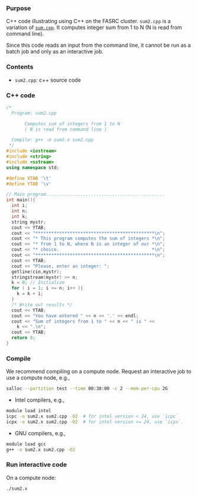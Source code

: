 ###  Purpose

C++ code illustrating using C++ on the FASRC cluster. `sum2.cpp` is a variation of [`sum.cpp`](../Example1/sum.cpp). It computes integer sum from 1 to N (N is read from command line).

Since this code reads an input from the command line, it cannot be run as a batch job and only as an interactive job.

### Contents

* `sum2.cpp`: c++ source code 

### C++ code

```cpp
/*
  Program: sum2.cpp

	   Computes sum of integers from 1 to N
	   ( N is read from command line )

  Compile: g++ -o sum2.x sum2.cpp
 */
#include <iostream>
#include <string>
#include <sstream>
using namespace std;

#define XTAB '\t'
#define YTAB '\v'

// Main program.............................................
int main(){
  int i;
  int n;
  int k;
  string mystr;
  cout << YTAB;
  cout << "*********************************************\n";
  cout << "* This program computes the sum of integers *\n";
  cout << "* from 1 to N, where N is an integer of our *\n";
  cout << "* choice.                                   *\n";
  cout << "*********************************************\n";
  cout << YTAB;
  cout << "Please, enter an integer: ";
  getline(cin,mystr);
  stringstream(mystr) >> n;
  k = 0; // Initialize
  for ( i = 1; i <= n; i++ ){
    k = k + i;
  }
  /* Write out results */
  cout << YTAB;
  cout << "You have entered " << n << '.' << endl;
  cout << "Sum of integers from 1 to " << n << " is " <<
    k << ".\n";
  cout << YTAB;
  return 0;
}
```

### Compile

We recommend compiling on a compute node. Request an interactive job to use a compute node, e.g.,

```bash
salloc --partition test --time 00:30:00 -c 2 --mem-per-cpu 2G
```

* Intel compilers, e.g.,

```bash
module load intel
icpc -o sum2.x sum2.cpp -O2  # for intel version < 24, use `icpc`
icpx -o sum2.x sum2.cpp -O2  # for intel version >= 24, use `icpx`.
```

* GNU compilers, e.g.,

```bash
module load gcc
g++ -o sum2.x sum2.cpp -O2
```

### Run interactive code

On a compute node:

```bash
./sum2.x
```
